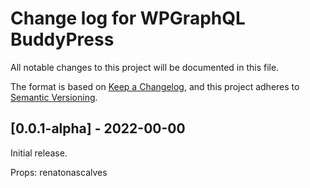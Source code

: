 # Change log for WPGraphQL BuddyPress

All notable changes to this project will be documented in this file.

The format is based on [Keep a Changelog](https://keepachangelog.com/en/1.0.0/), and this project adheres to [Semantic Versioning](https://semver.org/spec/v2.0.0.html).

## [0.0.1-alpha] - 2022-00-00

Initial release.

Props: renatonascalves

